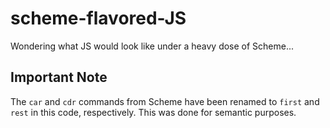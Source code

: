 # scheme-flavored-JS
Wondering what JS would look like under a heavy dose of Scheme...

## Important Note

The `car` and `cdr` commands from Scheme have been renamed to `first` and `rest` in this code, respectively. This was done for semantic purposes.
